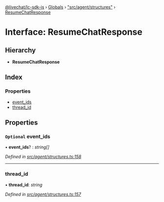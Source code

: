 [@livechat/lc-sdk-js](../README.md) › [Globals](../globals.md) › ["src/agent/structures"](../modules/_src_agent_structures_.md) › [ResumeChatResponse](_src_agent_structures_.resumechatresponse.md)

# Interface: ResumeChatResponse

## Hierarchy

* **ResumeChatResponse**

## Index

### Properties

* [event_ids](_src_agent_structures_.resumechatresponse.md#optional-event_ids)
* [thread_id](_src_agent_structures_.resumechatresponse.md#thread_id)

## Properties

### `Optional` event_ids

• **event_ids**? : *string[]*

*Defined in [src/agent/structures.ts:158](https://github.com/livechat/lc-sdk-js/blob/efba8ac/src/agent/structures.ts#L158)*

___

###  thread_id

• **thread_id**: *string*

*Defined in [src/agent/structures.ts:157](https://github.com/livechat/lc-sdk-js/blob/efba8ac/src/agent/structures.ts#L157)*
